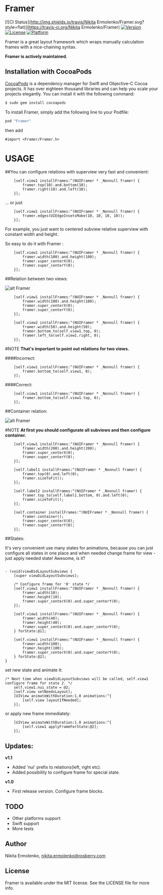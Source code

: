 # Framer

[![CI Status](http://img.shields.io/travis/Nikita Ermolenko/Framer.svg?style=flat)](https://travis-ci.org/Nikita Ermolenko/Framer)
[![Version](https://img.shields.io/cocoapods/v/Framer.svg?style=flat)](http://cocoapods.org/pods/Framer)
[![License](https://img.shields.io/cocoapods/l/Framer.svg?style=flat)](http://cocoapods.org/pods/Framer)
[![Platform](https://img.shields.io/cocoapods/p/Framer.svg?style=flat)](http://cocoapods.org/pods/Framer)

Framer is a great layout framework which wraps manually calculation frames with a nice-chaining syntax.

**Framer is actively maintained.**

## Installation with CocoaPods

[CocoaPods](http://cocoapods.org) is a dependency manager for Swift and Objective-C Cocoa projects. It has over eighteen thousand libraries and can help you scale your projects elegantly. You can install it with the following command:

```bash
$ sudo gem install cocoapods
```

To install Framer, simply add the following line to your Podfile:

```ruby
pod "Framer"
```

then add 
```obj-c
#import <Framer/Framer.h>
```
# USAGE

##You can configure relations with superview very fast and convenient:

```obj-c
    [self.view1 installFrames:^(NUIFramer * _Nonnull framer) {
        framer.top(10).and.bottom(10);
        framer.right(10).and.left(10);
    }];
```

... or just  

```obj-c
    [self.view1 installFrames:^(NUIFramer * _Nonnull framer) {
        framer.edges(UIEdgeInsetsMake(10, 10, 10, 10));
    }];
```

For example, you just want to centered subview relative superview with constant width and height. 

So easy to do it with Framer :

```obj-c
    [self.view1 installFrames:^(NUIFramer * _Nonnull framer) {
        framer.width(100).and.height(100);
        framer.super_centerX(0);
        framer.super_centerY(0);
    }];
```




##Relation between two views:

![alt Framer](http://i.imgur.com/RoQdI3L.png)

```obj-c
    [self.view1 installFrames:^(NUIFramer * _Nonnull framer) {
        framer.width(100).and.height(100);
        framer.super_centerX(0);
        framer.super_centerY(0);
    }];
    
    [self.view2 installFrames:^(NUIFramer * _Nonnull framer) {
        framer.width(50).and.height(50);
        framer.bottom_to(self.view1.top, 0);
        framer.left_to(self.view1.right, 0);
    }];
```
#NOTE
**That's important to point out relations for two views.**

####Incorrect:

```obj-c
    [self.view1 installFrames:^(NUIFramer * _Nonnull framer) {
        framer.bottom_to(self.view1, 0);
    }];
```
####Correct:

```obj-c
    [self.view1 installFrames:^(NUIFramer * _Nonnull framer) {
        framer.bottom_to(self.view1.top, 0);
    }];
```




##Container relation:

![alt Framer](http://i.imgur.com/18vDfn1.png)

#NOTE
**At first you should configurate all subviews and then configure container.**

```obj-c
    [self.view1 installFrames:^(NUIFramer * _Nonnull framer) {
        framer.width(200).and.height(200);
        framer.super_centerX(0);
        framer.super_centerY(0);
    }];
    
    [self.label1 installFrames:^(NUIFramer * _Nonnull framer) {
        framer.top(0).and.left(0);
        framer.sizeToFit();
    }];
    
    [self.label2 installFrames:^(NUIFramer * _Nonnull framer) {
        framer.top_to(self.label1.bottom, 0).and.left(0);
        framer.sizeToFit();
    }];
    
    [self.container installFrames:^(NUIFramer * _Nonnull framer) {
        framer.container();
        framer.super_centerX(0);
        framer.super_centerY(0);
    }];
```

##States:

It's very convenient use many states for animations, because you can just configure all states in one place and when needed change frame for view - just apply needed state! Awesome, is it?
```obj-c

- (void)viewDidLayoutSubviews {
    [super viewDidLayoutSubviews];
    
    /* Configure frame for '0' state */
    [self.view1 installFrames:^(NUIFramer * _Nonnull framer) {
        framer.width(10);
        framer.height(10);
        framer.super_centerX(0).and.super_centerY(0);
    }];
    
    [self.view1 installFrames:^(NUIFramer * _Nonnull framer) {
        framer.width(40);
        framer.height(40);
        framer.super_centerX(0).and.super_centerY(0);
    } forState:@1];
    
    [self.view1 installFrames:^(NUIFramer * _Nonnull framer) {
        framer.width(100);
        framer.height(100);
        framer.super_centerX(0).and.super_centerY(0);
    } forState:@2];
}
```

set new state and animate it:
```obj-c
/* Next time when viewDidLayoutSubviews will be called, self.view1 configure frame for state 2. */
    self.view1.nui_state = @2;
    [self.view setNeedsLayout];
    [UIView animateWithDuration:1.0 animations:^{
        [self.view layoutIfNeeded];
    }];
```
or apply new frame immediately:
```obj-c
    [UIView animateWithDuration:1.0 animations:^{
        [self.view1 applyFrameForState:@2];
    }];
```


## Updates:
**v1.1**
* Added 'nui' prefix to relations(left, right etc). 
* Added possibility to configure frame for special state.

**v1.0**
* First release version. Configure frame blocks.

## TODO
* Other platforms support
* Swift support
* More tests

## Author

Nikita Ermolenko, nikita.ermolenko@rosberry.com

## License

Framer is available under the MIT license. See the LICENSE file for more info.
